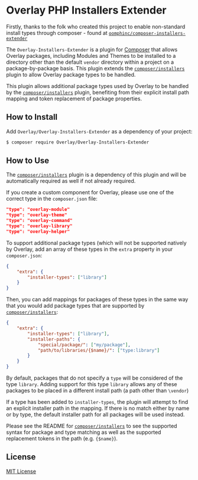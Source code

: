 # Overlay PHP Installers Extender

Firstly, thanks to the folk who created this project to enable non-standard install
types through composer - found at [`oomphinc/composer-installers-extender`][]

The `Overlay-Installers-Extender` is a plugin for [Composer][] that allows
Overlay packages, including Modules and Themes to be installed to a directory
other than the default `vendor` directory within a project on a package-by-package
basis. This plugin extends the [`composer/installers`][] plugin to allow Overlay package
types to be handled.

This plugin allows additional package types used by Overlay to be handled by the
[`composer/installers`][] plugin, benefiting from their explicit install path mapping
and token replacement of package properties.

## How to Install

Add `Overlay/Overlay-Installers-Extender` as a dependency of your project:

```bash
$ composer require Overlay/Overlay-Installers-Extender
```

## How to Use

The [`composer/installers`][] plugin is a dependency of this plugin and will be
automatically required as well if not already required.

If you create a custom component for Overlay, please use one of the correct type in the
`composer.json` file:

```json
"type": "overlay-module"
"type": "overlay-theme"
"type": "overlay-command"
"type": "overlay-library"
"type": "overlay-helper"
```

To support additional package types (which will not be supported natively by Overlay,
add an array of these types in the `extra` property in your `composer.json`:

```json
{
    "extra": {
        "installer-types": ["library"]
    }
}
```

Then, you can add mappings for packages of these types in the same way that you
would add package types that are supported by [`composer/installers`][]:

```json
{
    "extra": {
        "installer-types": ["library"],
        "installer-paths": {
            "special/package/": ["my/package"],
            "path/to/libraries/{$name}/": ["type:library"]
        }
    }
}
```

By default, packages that do not specify a `type` will be considered of the type
`library`. Adding support for this type `library` allows any of these packages to be
placed in a different install path (a path other than `\vendor`)

If a type has been added to `installer-types`, the plugin will attempt to find
an explicit installer path in the mapping. If there is no match either by name
or by type, the default installer path for all packages will be used instead.

Please see the README for [`composer/installers`][] to see the supported syntax
for package and type matching as well as the supported replacement tokens in
the path (e.g. `{$name}`).

## License

[MIT License][]

[Composer]: https://getcomposer.org
[`composer/installers`]: https://github.com/composer/installers
[`oomphinc/composer-installers-extender`]: https://github.com/oomphinc/composer-installers-extender
[MIT License]: LICENSE
